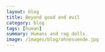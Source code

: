 ```yaml
---
layout: blog
title: Beyond good and evil
category: blog
tags: [human]  
summary: Humans and rag dolls.
image: /images/blog/ohnesuende.jpg
---
```

